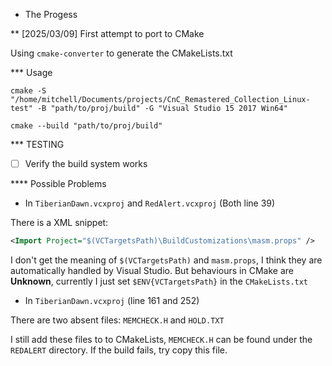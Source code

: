 * The Progess

** [2025/03/09] First attempt to port to CMake

Using `cmake-converter` to generate the CMakeLists.txt

*** Usage

```
cmake -S "/home/mitchell/Documents/projects/CnC_Remastered_Collection_Linux-test" -B "path/to/proj/build" -G "Visual Studio 15 2017 Win64"

cmake --build "path/to/proj/build"
```

*** TESTING
- [ ] Verify the build system works

**** Possible Problems

- In `TiberianDawn.vcxproj` and `RedAlert.vcxproj` (Both line 39)

There is a XML snippet:

```xml
<Import Project="$(VCTargetsPath)\BuildCustomizations\masm.props" />
```

I don't get the meaning of `$(VCTargetsPath)` and `masm.props`, I think they are automatically handled by Visual Studio. But behaviours in CMake are **Unknown**, currently I just set `$ENV{VCTargetsPath}` in the `CMakeLists.txt`

- In `TiberianDawn.vcxproj` (line 161 and 252)

There are two absent files: `MEMCHECK.H` and `HOLD.TXT`

I still add these files to to CMakeLists, `MEMCHECK.H` can be found under the `REDALERT` directory. If the build fails, try copy this file.
